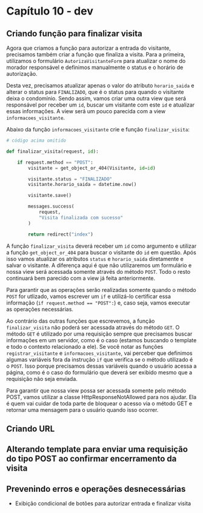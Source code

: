# Capítulo 10 - dev

## Criando função para finalizar visita

Agora que criamos a função para autorizar a entrada do visitante, precisamos também criar a função que finaliza a visita. Para a primeira, utilizamos o formulário `AutorizaVisitanteForm` para atualizar o nome do morador responsável e definimos manualmente o status e o horário de autorização.

Desta vez, precisamos atualizar apenas o valor do atributo `horario_saida` e alterar o status para `FINALIZADO`, que é o status para quando o visitante deixa o condomínio. Sendo assim, vamos criar uma outra view que será responsável por receber um `id`, buscar um visitante com este `id` e atualizar essas informações. A view será um pouco parecida com a view `informacoes_visitante`. 

Abaixo da função `informacoes_visitante` crie e função `finalizar_visita`:

```python
# código acima omitido

def finalizar_visita(request, id):

    if request.method == "POST":
        visitante = get_object_or_404(Visitante, id=id)

        visitante.status = "FINALIZADO"
        visitante.horario_saida = datetime.now()

        visitante.save()

        messages.success(
            request,
            "Visita finalizada com sucesso"
        )

        return redirect("index")
```

A função `finalizar_visita` deverá receber um `id` como argumento e utilizar a função `get_object_or_404` para buscar o visitante do `id` em questão. Após isso vamos atualizar os atributos `status` e `horario_saida` diretamente e salvar o visitante. A diferença aqui é que não utilizaremos um formulário e nossa view será acessada somente através do método `POST`. Todo o resto continuará bem parecido com a view já feita anteriormente.

Para garantir que as operações serão realizadas somente quando o método `POST` for utlizado, vamos escrever um `if` e utilizá-lo certificar essa informação \(`if request.method == "POST":`\) e, caso seja, vamos executar as operações necessárias.

Ao contrário das outras funções que escrevemos, a função `finalizar_visita` não poderá ser acessada através do método `GET`. O método `GET` é utilizado por uma requisição sempre que precisamos buscar informações em um servidor, como é o caso \(estamos buscando o template e todo o contexto relacionado a ele\). Se você notar as funções `registrar_visitante` e `informacoes_visitante`, vai perceber que definimos algumas variáveis fora da instrução `if` que verifica se o método utilizado é o `POST`. Isso porque precisamos dessas variáveis quando o usuário acessa a página, como é o caso do formulário que deverá ser exibido mesmo que a requisição não seja enviada.

Para garantir que nossa view possa ser acessada somente pelo método POST, vamos utilizar a classe HttpResponseNotAllowed para nos ajudar. Ela é quem vai cuidar de toda parte de bloquear o acesso via o método GET e retornar uma mensagem para o usuário quando isso ocorrer.



## Criando URL

## Alterando template para enviar uma requisição do tipo POST ao confirmar encerramento da visita

## Prevenindo erros e operações desnecessárias

* Exibição condicional de botões para autorizar entrada e finalizar visita


